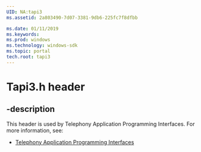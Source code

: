 ```yaml
---
UID: NA:tapi3
ms.assetid: 2a803490-7d07-3381-9db6-225fc7f8dfbb

ms.date: 01/11/2019
ms.keywords: 
ms.prod: windows
ms.technology: windows-sdk
ms.topic: portal
tech.root: tapi3
---
```


# Tapi3.h header


## -description


This header is used by Telephony Application Programming Interfaces. For more information, see:

- [Telephony Application Programming Interfaces](../_tapi3/index.md)

